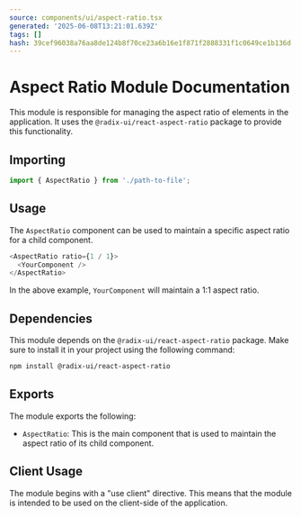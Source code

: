 ```yaml
---
source: components/ui/aspect-ratio.tsx
generated: '2025-06-08T13:21:01.639Z'
tags: []
hash: 39cef96038a76aa8de124b8f70ce23a6b16e1f871f2888331f1c0649ce1b136d
---
```

# Aspect Ratio Module Documentation

This module is responsible for managing the aspect ratio of elements in the application. It uses the `@radix-ui/react-aspect-ratio` package to provide this functionality.

## Importing

```javascript
import { AspectRatio } from './path-to-file';
```

## Usage

The `AspectRatio` component can be used to maintain a specific aspect ratio for a child component.

```javascript
<AspectRatio ratio={1 / 1}>
  <YourComponent />
</AspectRatio>
```

In the above example, `YourComponent` will maintain a 1:1 aspect ratio.

## Dependencies

This module depends on the `@radix-ui/react-aspect-ratio` package. Make sure to install it in your project using the following command:

```bash
npm install @radix-ui/react-aspect-ratio
```

## Exports

The module exports the following:

- `AspectRatio`: This is the main component that is used to maintain the aspect ratio of its child component.

## Client Usage

The module begins with a "use client" directive. This means that the module is intended to be used on the client-side of the application.
